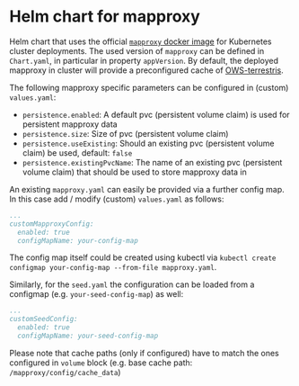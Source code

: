 # Helm chart for mapproxy

Helm chart that uses the official [`mapproxy` docker image](https://github.com/mapproxy/mapproxy/pkgs/container/mapproxy%2Fmapproxy) for Kubernetes cluster deployments.
The used version of `mapproxy` can be defined in `Chart.yaml`, in particular in property `appVersion`.
By default, the deployed mapproxy in cluster will provide a preconfigured cache of [OWS-terrestris](https://www.terrestris.de/de/openstreetmap-wms/). 

The following mapproxy specific parameters can be configured in (custom) `values.yaml`:
* `persistence.enabled`: A default pvc (persistent volume claim) is used for persistent mapproxy data
* `persistence.size`: Size of pvc (persistent volume claim)
* `persistence.useExisting`: Should an existing pvc (persistent volume claim) be used, default: `false`
* `persistence.existingPvcName`: The name of an existing pvc (persistent volume claim) that should be used to store mapproxy data in

An existing `mapproxy.yaml` can easily be provided via a further config map. In this case add / modify (custom) `values.yaml` as follows:
```yaml
...
customMapproxyConfig:
  enabled: true
  configMapName: your-config-map
```
The config map itself could be created using kubectl via `kubectl create configmap your-config-map --from-file mapproxy.yaml`.

Similarly, for the `seed.yaml` the configuration can be loaded from a configmap (e.g. `your-seed-config-map`) as well:
```yaml
...
customSeedConfig:
  enabled: true
  configMapName: your-seed-config-map
```

Please note that cache paths (only if configured) have to match the ones configured in `volume` block (e.g. base cache path: `/mapproxy/config/cache_data`)
